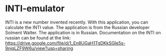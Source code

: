 # INTI-emulator
INTI is a new number invented recently. With this application, you can calculate the INTI value. The application is from the Russian developer Solment Walter. The application is in Russian.
Documentation on the INTI on russian can be found at the link: https://drive.google.com/file/d/1_En8UGaH1TgDKkSGIe5s-9njqLZF9W6u/view?usp=sharing
